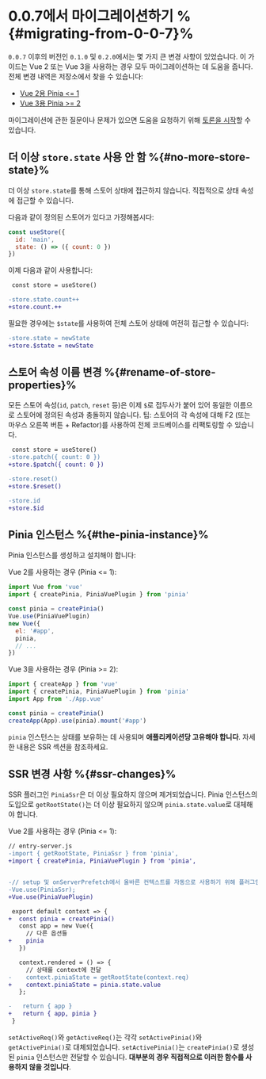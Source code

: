 # 0.0.7에서 마이그레이션하기 %{#migrating-from-0-0-7}%

`0.0.7` 이후의 버전인 `0.1.0` 및 `0.2.0`에서는 몇 가지 큰 변경 사항이 있었습니다. 이 가이드는 Vue 2 또는 Vue 3을 사용하는 경우 모두 마이그레이션하는 데 도움을 줍니다. 전체 변경 내역은 저장소에서 찾을 수 있습니다:

- [Vue 2용 Pinia <= 1](https://github.com/vuejs/pinia/blob/v1/CHANGELOG.md)
- [Vue 3용 Pinia >= 2](https://github.com/vuejs/pinia/blob/v2/packages/pinia/CHANGELOG.md)

마이그레이션에 관한 질문이나 문제가 있으면 도움을 요청하기 위해 [토론을 시작](https://github.com/vuejs/pinia/discussions/categories/q-a)할 수 있습니다.

## 더 이상 `store.state` 사용 안 함 %{#no-more-store-state}%

더 이상 `store.state`를 통해 스토어 상태에 접근하지 않습니다. 직접적으로 상태 속성에 접근할 수 있습니다.

다음과 같이 정의된 스토어가 있다고 가정해봅시다:

```js
const useStore({
  id: 'main',
  state: () => ({ count: 0 })
})
```

이제 다음과 같이 사용합니다:

```diff
 const store = useStore()

-store.state.count++
+store.count.++
```

필요한 경우에는 `$state`를 사용하여 전체 스토어 상태에 여전히 접근할 수 있습니다:

```diff
-store.state = newState
+store.$state = newState
```

## 스토어 속성 이름 변경 %{#rename-of-store-properties}%

모든 스토어 속성(`id`, `patch`, `reset` 등)은 이제 `$`로 접두사가 붙어 있어 동일한 이름으로 스토어에 정의된 속성과 충돌하지 않습니다. 팁: 스토어의 각 속성에 대해 F2 (또는 마우스 오른쪽 버튼 + Refactor)를 사용하여 전체 코드베이스를 리팩토링할 수 있습니다.

```diff
 const store = useStore()
-store.patch({ count: 0 })
+store.$patch({ count: 0 })

-store.reset()
+store.$reset()

-store.id
+store.$id
```

## Pinia 인스턴스 %{#the-pinia-instance}%

Pinia 인스턴스를 생성하고 설치해야 합니다:

Vue 2를 사용하는 경우 (Pinia <= 1):

```js
import Vue from 'vue'
import { createPinia, PiniaVuePlugin } from 'pinia'

const pinia = createPinia()
Vue.use(PiniaVuePlugin)
new Vue({
  el: '#app',
  pinia,
  // ...
})
```

Vue 3을 사용하는 경우 (Pinia >= 2):

```js
import { createApp } from 'vue'
import { createPinia, PiniaVuePlugin } from 'pinia'
import App from './App.vue'

const pinia = createPinia()
createApp(App).use(pinia).mount('#app')
```

`pinia` 인스턴스는 상태를 보유하는 데 사용되며 **애플리케이션당 고유해야 합니다**. 자세한 내용은 SSR 섹션을 참조하세요.

## SSR 변경 사항 %{#ssr-changes}%

SSR 플러그인 `PiniaSsr`은 더 이상 필요하지 않으며 제거되었습니다.
Pinia 인스턴스의 도입으로 `getRootState()`는 더 이상 필요하지 않으며 `pinia.state.value`로 대체해야 합니다.

Vue 2를 사용하는 경우 (Pinia <= 1):

```diff
// entry-server.js
-import { getRootState, PiniaSsr } from 'pinia',
+import { createPinia, PiniaVuePlugin } from 'pinia',


-// setup 및 onServerPrefetch에서 올바른 컨텍스트를 자동으로 사용하기 위해 플러그인을 설치합니다.
-Vue.use(PiniaSsr);
+Vue.use(PiniaVuePlugin)

 export default context => {
+  const pinia = createPinia()
   const app = new Vue({
     // 다른 옵션들
+    pinia
   })

   context.rendered = () => {
     // 상태를 context에 전달
-    context.piniaState = getRootState(context.req)
+    context.piniaState = pinia.state.value
   };

-   return { app }
+   return { app, pinia }
 }
```

`setActiveReq()`와 `getActiveReq()`는 각각 `setActivePinia()`와 `getActivePinia()`로 대체되었습니다. `setActivePinia()`는 `createPinia()`로 생성된 `pinia` 인스턴스만 전달할 수 있습니다. **대부분의 경우 직접적으로 이러한 함수를 사용하지 않을 것입니다**.
